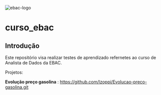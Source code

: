 <img src="https://raw.githubusercontent.com/andre-marcos-perez/ebac-course-utils/main/media/logo/newebac_logo_black_half.png" alt="ebac-logo">

# **curso_ebac**

## Introdução

Este repositório visa realizar testes de aprendizado refernetes ao curso de Analista de Dados da EBAC.

Projetos:

**Evolução preço gasolina** : https://github.com/lzoppi/Evolucao-preco-gasolina.git






